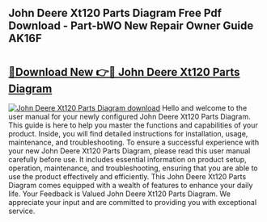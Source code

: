 ## John Deere Xt120 Parts Diagram Free Pdf Download - Part-bWO New Repair Owner Guide AK16F

# <h2><a href="http://dfk1zuj.blite.top/?on=John+Deere+Xt120+Parts+Diagram">🔗Download New 👉🔴 John Deere Xt120 Parts Diagram</a></h2>

[![John Deere Xt120 Parts Diagram download](https://i.imgur.com/lujVjoI.png)](http://dfk1zuj.blite.top/?on=John+Deere+Xt120+Parts+Diagram)
Hello and welcome to the user manual for your newly configured John Deere Xt120 Parts Diagram. This guide is here to help you master the functions and capabilities of your product. Inside, you will find detailed instructions for installation, usage, maintenance, and troubleshooting. To ensure a successful experience with your new John Deere Xt120 Parts Diagram, please read this user manual carefully before use. It includes essential information on product setup, operation, maintenance, and troubleshooting, ensuring that you are able to use the product effectively and efficiently. This John Deere Xt120 Parts Diagram comes equipped with a wealth of features to enhance your daily life. Your Feedback is Valued John Deere Xt120 Parts Diagram. We appreciate your input and are committed to providing you with exceptional service.
